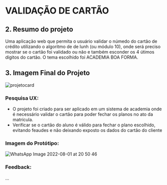 # VALIDAÇÃO DE CARTÃO

## 2. Resumo do projeto

Uma aplicação web que permita o usuário validar o númedo do cartão de crédito utilizando o algoritmo de de lunh (ou módulo 10), onde será preciso mostrar se o cartão foi validado ou não e também esconder os 4 útimos dígitos do cartão.
O tema escolhido foi ACADEMIA BOA FORMA.

## 3. Imagem Final do Projeto

![projetocard](https://user-images.githubusercontent.com/104659395/182261007-8f34ad0a-e070-42c6-93e3-79421fe8dbd8.png)


### Pesquisa UX:
   * O projeto foi criado para ser aplicado em um sistema de academia onde é necessário validar o cartão para poder fechar os planos no ato da matrícula.
   * Verificar se o cartão do aluno é válido para fechar o plano escolhido, evitando feaudes e não deixando exposto os dados do cartão do cliente

### Imagem do Protótipo:
![WhatsApp Image 2022-08-01 at 20 50 46](https://user-images.githubusercontent.com/104659395/182263753-28dbba50-9238-4da2-b75d-e8ab40f264d2.jpeg)


### Feedback:
...


